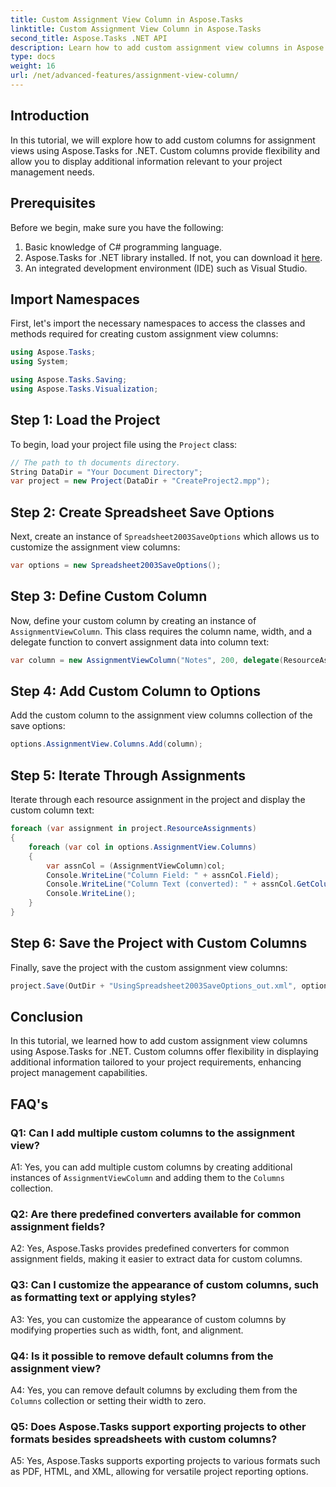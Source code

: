 ```yaml
---
title: Custom Assignment View Column in Aspose.Tasks
linktitle: Custom Assignment View Column in Aspose.Tasks
second_title: Aspose.Tasks .NET API
description: Learn how to add custom assignment view columns in Aspose.Tasks for .NET to enhance project management capabilities.
type: docs
weight: 16
url: /net/advanced-features/assignment-view-column/
---
```

## Introduction

In this tutorial, we will explore how to add custom columns for assignment views using Aspose.Tasks for .NET. Custom columns provide flexibility and allow you to display additional information relevant to your project management needs.

## Prerequisites

Before we begin, make sure you have the following:

1. Basic knowledge of C# programming language.
2. Aspose.Tasks for .NET library installed. If not, you can download it [here](https://releases.aspose.com/tasks/net/).
3. An integrated development environment (IDE) such as Visual Studio.

## Import Namespaces

First, let's import the necessary namespaces to access the classes and methods required for creating custom assignment view columns:

```csharp
using Aspose.Tasks;
using System;

using Aspose.Tasks.Saving;
using Aspose.Tasks.Visualization;

```

## Step 1: Load the Project

To begin, load your project file using the `Project` class:

```csharp
// The path to th documents directory.
String DataDir = "Your Document Directory";
var project = new Project(DataDir + "CreateProject2.mpp");
```

## Step 2: Create Spreadsheet Save Options

Next, create an instance of `Spreadsheet2003SaveOptions` which allows us to customize the assignment view columns:

```csharp
var options = new Spreadsheet2003SaveOptions();
```

## Step 3: Define Custom Column

Now, define your custom column by creating an instance of `AssignmentViewColumn`. This class requires the column name, width, and a delegate function to convert assignment data into column text:

```csharp
var column = new AssignmentViewColumn("Notes", 200, delegate(ResourceAssignment assignment) { return assignment.Get(Asn.NotesText); });
```

## Step 4: Add Custom Column to Options

Add the custom column to the assignment view columns collection of the save options:

```csharp
options.AssignmentView.Columns.Add(column);
```

## Step 5: Iterate Through Assignments

Iterate through each resource assignment in the project and display the custom column text:

```csharp
foreach (var assignment in project.ResourceAssignments)
{
    foreach (var col in options.AssignmentView.Columns)
    {
        var assnCol = (AssignmentViewColumn)col;
        Console.WriteLine("Column Field: " + assnCol.Field);
        Console.WriteLine("Column Text (converted): " + assnCol.GetColumnText(assignment));
        Console.WriteLine();
    }
}
```

## Step 6: Save the Project with Custom Columns

Finally, save the project with the custom assignment view columns:

```csharp
project.Save(OutDir + "UsingSpreadsheet2003SaveOptions_out.xml", options);
```

## Conclusion

In this tutorial, we learned how to add custom assignment view columns using Aspose.Tasks for .NET. Custom columns offer flexibility in displaying additional information tailored to your project requirements, enhancing project management capabilities.

## FAQ's

### Q1: Can I add multiple custom columns to the assignment view?

A1: Yes, you can add multiple custom columns by creating additional instances of `AssignmentViewColumn` and adding them to the `Columns` collection.

### Q2: Are there predefined converters available for common assignment fields?

A2: Yes, Aspose.Tasks provides predefined converters for common assignment fields, making it easier to extract data for custom columns.

### Q3: Can I customize the appearance of custom columns, such as formatting text or applying styles?

A3: Yes, you can customize the appearance of custom columns by modifying properties such as width, font, and alignment.

### Q4: Is it possible to remove default columns from the assignment view?

A4: Yes, you can remove default columns by excluding them from the `Columns` collection or setting their width to zero.

### Q5: Does Aspose.Tasks support exporting projects to other formats besides spreadsheets with custom columns?

A5: Yes, Aspose.Tasks supports exporting projects to various formats such as PDF, HTML, and XML, allowing for versatile project reporting options.
